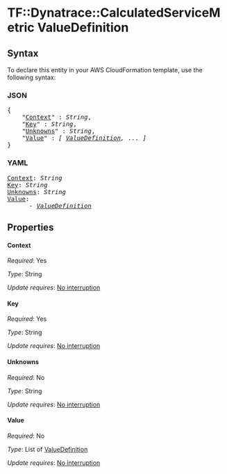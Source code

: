 # TF::Dynatrace::CalculatedServiceMetric ValueDefinition

## Syntax

To declare this entity in your AWS CloudFormation template, use the following syntax:

### JSON

<pre>
{
    "<a href="#context" title="Context">Context</a>" : <i>String</i>,
    "<a href="#key" title="Key">Key</a>" : <i>String</i>,
    "<a href="#unknowns" title="Unknowns">Unknowns</a>" : <i>String</i>,
    "<a href="#value" title="Value">Value</a>" : <i>[ <a href="valuedefinition.md">ValueDefinition</a>, ... ]</i>
}
</pre>

### YAML

<pre>
<a href="#context" title="Context">Context</a>: <i>String</i>
<a href="#key" title="Key">Key</a>: <i>String</i>
<a href="#unknowns" title="Unknowns">Unknowns</a>: <i>String</i>
<a href="#value" title="Value">Value</a>: <i>
      - <a href="valuedefinition.md">ValueDefinition</a></i>
</pre>

## Properties

#### Context

_Required_: Yes

_Type_: String

_Update requires_: [No interruption](https://docs.aws.amazon.com/AWSCloudFormation/latest/UserGuide/using-cfn-updating-stacks-update-behaviors.html#update-no-interrupt)

#### Key

_Required_: Yes

_Type_: String

_Update requires_: [No interruption](https://docs.aws.amazon.com/AWSCloudFormation/latest/UserGuide/using-cfn-updating-stacks-update-behaviors.html#update-no-interrupt)

#### Unknowns

_Required_: No

_Type_: String

_Update requires_: [No interruption](https://docs.aws.amazon.com/AWSCloudFormation/latest/UserGuide/using-cfn-updating-stacks-update-behaviors.html#update-no-interrupt)

#### Value

_Required_: No

_Type_: List of <a href="valuedefinition.md">ValueDefinition</a>

_Update requires_: [No interruption](https://docs.aws.amazon.com/AWSCloudFormation/latest/UserGuide/using-cfn-updating-stacks-update-behaviors.html#update-no-interrupt)

